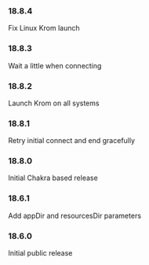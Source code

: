 ### 18.8.4

Fix Linux Krom launch

### 18.8.3

Wait a little when connecting

### 18.8.2

Launch Krom on all systems

### 18.8.1

Retry initial connect and end gracefully

### 18.8.0

Initial Chakra based release

### 18.6.1

Add appDir and resourcesDir parameters

### 18.6.0

Initial public release
